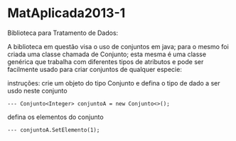 MatAplicada2013-1
=================

Biblioteca para Tratamento de Dados:

A biblioteca em questão visa o uso de conjuntos em java; para o mesmo foi criada uma classe chamada de Conjunto;
esta mesma é uma classe genérica que trabalha com diferentes tipos de atributos 
e pode ser facilmente usado para criar conjuntos de qualquer especie:

instruções:
crie um objeto do tipo Conjunto e defina o tipo de dado a ser usdo neste conjunto

    --- Conjunto<Integer> conjuntoA = new Conjunto<>();

defina os elementos do conjunto

    --- conjuntoA.SetElemento(1);

    
    


